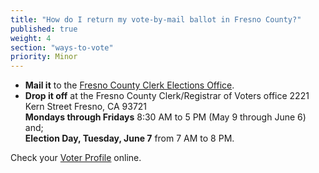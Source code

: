```yaml
---
title: "How do I return my vote-by-mail ballot in Fresno County?"
published: true
weight: 4
section: "ways-to-vote"
priority: Minor
---
```

- **Mail it** to the [Fresno County Clerk Elections Office](#section-election-office-contact).  
- **Drop it off** at the Fresno County Clerk/Registrar of Voters office 2221 Kern Street Fresno, CA 93721  
	**Mondays through Fridays** 8:30 AM to 5 PM (May 9 through June 6) and;  
	**Election Day, Tuesday, June 7** from 7 AM to 8 PM.  

Check your [Voter Profile](http://www.co.fresno.ca.us/DepartmentPage.aspx?id=67205) online.  
